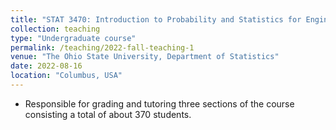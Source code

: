 ```yaml
---
title: "STAT 3470: Introduction to Probability and Statistics for Engineers (Fall '22)"
collection: teaching
type: "Undergraduate course"
permalink: /teaching/2022-fall-teaching-1
venue: "The Ohio State University, Department of Statistics"
date: 2022-08-16
location: "Columbus, USA"
---
```


<!--This is a description of a teaching experience. You can use markdown like any other post.-->

- Responsible for grading and tutoring three sections of the course consisting a total of about 370 students.
